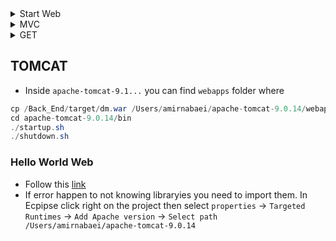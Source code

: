 

<details>
 <summary> Start Web </summary>

*  `Eclipse` -> `New` -> `Dynamic Web project` -> `ProjectName` -> Check web.xml deployment
* `Web content` is the folder to hold all html/css/js/xml files. META-INF is mehtodology application that Eclipse generate and `WEB-INF` has web information that inside that `lib` contains all `JAR` files to integrate with this app.
* It is safe to create `html` and `css` folders in `webContent` folder 


#### Set up Tomcat in Eclpise IDE
* from window -> console server -> click on the link to `select tomcat version` -> `select its path` 

#### Set build path and Mysql

* download mysql jar from [here](https://dev.mysql.com/downloads/connector/j/5.1.html)
* copy and paste `mysql-connection-java-bin.jar` file into `lib` folder
* Right click on your `project` and `java Build Path` -> `module path` -> `Add Library` Select JRE System Library click Next Then select JRE from options as per your requirement. Click Finish
 *  Also need to add it to project path. `project` -> `properties` -> `java Build Path` -> `module path` ->`libraries` -> `Add JARs..` -> travers to lib folder and pick .jar file 

* At src -> crate package -> create class // should not produce error otherwise the importing JRE has not complteted
* To run click right project -> `Run as` -> `Run on Server` -> then you see it in configured now it should run


#### WAR Deploy
* WAR (Web Archive) is a package that Tomcat understand. Eclipse automatically create WAR and deploy its instance to server. Only Dev environemtn access to eclpise otherwise. 
* Export project as `war` file from Eclipse or run `mvn package` then put this `war` file inside `tomcat-9.2./webapps` in Tomcat, now when server starts this tomcat automatically runs.
* To run tomcat go to `tomcat->bin-> startup.bat`

* Alternatively you can use `Maven` or `Gradle` to set up project. 
</details>

<details>
 <summary> MVC  </summary>
 
 * Views- can be JSP or HTML files
 * Controllers- servlet classes get requests and prepare response
 * Model- classes that talk to database
</details>

<details>
     <summary> GET  </summary>
 
 * Http is communication protocol between client and server and has different types 
 ```
 Get gets info from server
 Post processes/post info on server
 Put upload/update a resource 
 HEAD same as get but checks only headers
 OPTIONS helps to know what are possible options to run on target server
 ```
 * In `src` -> create a package `anyname` -> create a java class as
 ```java
 package servicetest;
public class GetTest {

}
 ```
 * `cnt`+ `space` `extends HttpServlet`. Why? It starts with `servlet` interface, downthere we have an abstract class with `GenericServlet`. This interface has all the class to implement our application. `GenericServlet` helps to design protocol(protocl-independent-application class). Also it helps to design `HTTPServlet` by htto-based-application class. 
 * [`Abstract class`](https://www.tutorialspoint.com/java/java_abstraction.htm) it cannot be instantiated, to use an abstract class we need to inherit it from another class. 
 * Now write `doget` and `ctr+space` to produce first get. So everytime it is going to written back into page as
 ```java
 @Override
	protected void doGet(HttpServletRequest req, HttpServletResponse resp) throws ServletException, IOException {
		String htmlResponse = "<html><h3> hi </h3></html>";
		PrintWriter writer = resp.getWriter();
		writer.write(htmlResponse);
	}
 ```
 
 </details>
 
## TOMCAT
 
* Inside `apache-tomcat-9.1...` you can find `webapps` folder where 
```java
cp /Back_End/target/dm.war /Users/amirnabaei/apache-tomcat-9.0.14/webapps
cd apache-tomcat-9.0.14/bin
./startup.sh
./shutdown.sh
```

### Hello World Web 
* Follow this [link](https://www.javahelps.com/2015/04/java-web-application-hello-world.html) 
* If error happen to not knowing libraryies you need to import them. In Ecpipse click right on the project then select `properties` -> `Targeted Runtimes` -> `Add Apache version` -> `Select path /Users/amirnabaei/apache-tomcat-9.0.14`


